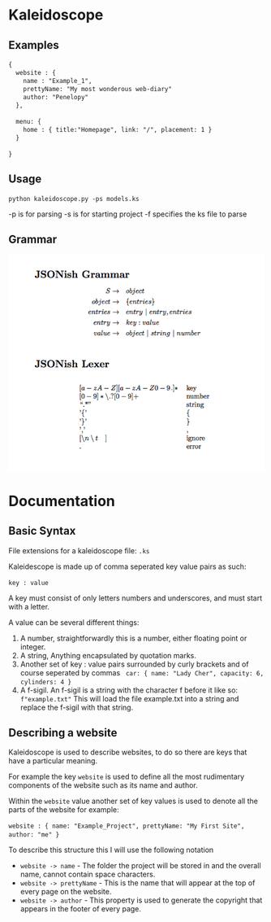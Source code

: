 Kaleidoscope
===============

Examples
---------------


```
{
  website : {
    name : "Example_1",
    prettyName: "My most wonderous web-diary"
    author: "Penelopy"
  },
  
  menu: {
    home : { title:"Homepage", link: "/", placement: 1 }
  }   
  
}
```


Usage
----------------

```
python kaleidoscope.py -ps models.ks
```

-p is for parsing
-s is for starting project
-f specifies the ks file to parse 


Grammar
---------------

![Grammar for defining a site](https://github.com/stealthycoin/kaleidoscope/blob/master/grammar.png?raw=true "Grammar")


Documentation
=================

Basic Syntax
-----------------

File extensions for a kaleidoscope file: ```.ks```

Kaleidescope is made up of comma seperated key value pairs as such:

```key : value```

A key must consist of only letters numbers and underscores, and must start with a letter.

A value can be several different things:

1. A number, straightforwardly this is a number, either floating point or integer.
2. A string, Anything encapsulated by quotation marks.
3. Another set of key : value pairs surrounded by curly brackets and of course seperated by commas ``` car: { name: "Lady Cher", capacity: 6, cylinders: 4 }```
4. A f-sigil. An f-sigil is a string with the character f before it like so: ```f"example.txt"``` This will load the file example.txt into a string and replace the f-sigil with that string.


Describing a website
---------------------

Kaleidoscope is used to describe websites, to do so there are keys that have a particular meaning.

For example the key ```website``` is used to define all the most rudimentary components of the website such as its name and author.

Within the ```website``` value another set of key values is used to denote all the parts of the website for example:

```website : { name: "Example_Project", prettyName: "My First Site", author: "me" }```

To describe this structure this I will use the following notation 

+ ```website -> name``` - The folder the project will be stored in and the overall name, cannot contain space characters.
+ ```website -> prettyName``` - This is the name that will appear at the top of every page on the website.
+ ```website -> author``` - This property is used to generate the copyright that appears in the footer of every page.



